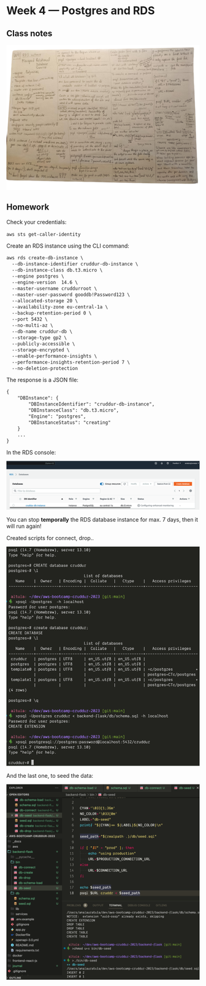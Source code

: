 # Week 4 — Postgres and RDS
## Class notes
![class notes](./assets/week4/week4_livestram.jpg)

## Homework

Check your credentials: 

`aws sts get-caller-identity`

Create an RDS instance using the CLI command:
```
aws rds create-db-instance \
  --db-instance-identifier cruddur-db-instance \
  --db-instance-class db.t3.micro \
  --engine postgres \
  --engine-version  14.6 \
  --master-username cruddurroot \
  --master-user-password gooddb!Password123 \
  --allocated-storage 20 \
  --availability-zone eu-central-1a \
  --backup-retention-period 0 \
  --port 5432 \
  --no-multi-az \
  --db-name cruddur-db \
  --storage-type gp2 \
  --publicly-accessible \
  --storage-encrypted \
  --enable-performance-insights \
  --performance-insights-retention-period 7 \
  --no-deletion-protection
```
The response is a JSON file: 
```
{
    "DBInstance": {
        "DBInstanceIdentifier": "cruddur-db-instance",
        "DBInstanceClass": "db.t3.micro",
        "Engine": "postgres",
        "DBInstanceStatus": "creating"
    }
    ...
}
```
In the RDS console:

![rds-instance](./assets/week4/rds-instance-creating.png)

You can stop **temporally** the RDS database instance for max. 7 days, then it will run again!

Created scripts for connect, drop..

![local-script](./assets/week4/psql-local-conn.string.png)

And the last one, to seed the data:

![seed](./assets/week4/seed-command.png)




